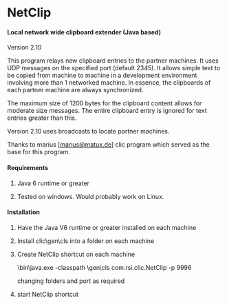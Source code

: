 NetClip
=======

#### Local network wide clipboard extender (Java based) ####

Version 2.10

This program relays new clipboard entries to the partner machines.  It uses UDP messages on the specified
port (default 2345).  It allows simple text to be copied from machine to machine in a development environment involving
more than 1 networked machine.  In essence, the clipboards of each partner machine are always synchronized.

The maximum size of 1200 bytes for the clipboard content allows for moderate size messages.  The entire
clipboard entry is ignored for text entries greater than this.

Version 2.10 uses broadcasts to locate partner machines.

Thanks to marius [marius@matux.de] clic program which served as the base for this program.

#### Requirements ####

1. Java 6 runtime or greater

2. Tested on windows.  Would probably work on Linux.



#### Installation ####

1. Have the Java V6 runtime or greater installed on each machine

2. Install clic\gen\cls into a folder on each machine

3. Create NetClip shortcut on each machine

    <java-base>\bin\java.exe -classpath <clic-folder>\gen\cls com.rsi.clic.NetClip  -p 9996

    changing folders and port as required

4. start NetClip shortcut


